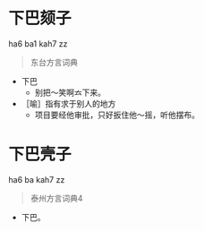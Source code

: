 # 下巴颏子
ha6 ba1 kah7 zz
> 东台方言词典
- 下巴
  - 别把～笑啊𠫓下来。
- ［喻］指有求于别人的地方
  - 项目要经他审批，只好扳住他～摇，听他摆布。

# 下巴壳子
ha6 ba kah7 zz
> 泰州方言词典4
- 下巴。

